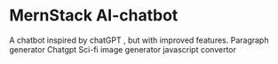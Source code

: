 # MernStack AI-chatbot 
A chatbot inspired by chatGPT , but with improved features.
Paragraph generator
Chatgpt
Sci-fi image generator
javascript convertor

